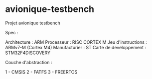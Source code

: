 # avionique-testbench
Projet avionique testbench

Spec :

Architecture : ARM
Processeur : RISC CORTEX M
Jeu d'instructions : ARMv7-M (Cortex M4)
Manufacturier : ST
Carte de developpement : STM32F4DISCOVERY

Couche d'abstraction :

1 - CMSIS
2 - FATFS
3 - FREERTOS
